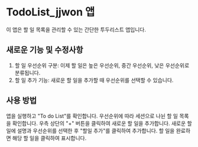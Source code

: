 
# TodoList_jjwon 앱
이 앱은 할 일 목록을 관리할 수 있는 간단한 투두리스트 앱입니다.

## 새로운 기능 및 수정사항

1. 할 일 우선순위 구분: 이제 할 일은 높은 우선순위, 중간 우선순위, 낮은 우선순위로 분류됩니다.
2. 할 일 추가 기능: 새로운 할 일을 추가할 때 우선순위를 선택할 수 있습니다.

## 사용 방법

앱을 실행하고 "To do List"를 확인합니다.
우선순위에 따라 세션으로 나뉜 할 일 목록을 확인합니다.
우측 상단의 "+" 버튼을 클릭하여 새로운 할 일을 추가합니다.
새로운 할 일에 설명과 우선순위를 선택한 후 "할일 추가"를 클릭하여 추가합니다.
할 일을 완료하면 해당 할 일을 클릭하여 표시합니다.